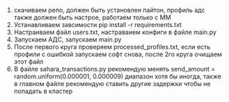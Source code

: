 1. скачиваем репо, должен быть установлен пайтон, профиль адс также должен быть настрое, работаем только с ММ
2. Устанавливаем завсимости pip install -r requirements.txt
3. Настраиваем файл users.txt, настраваием конфиги в файле main.py
4. Запускаем АДС, запускаем main.py
5. После первого круга проверяем processed_profiles.txt, если есть профили с ошибкой запускаем софт снова, после 2го круга очищаем этот файл
6. В файле sahara_transactions.py рекомендую менять send_amount = random.uniform(0.000001, 0.000009) диапазон хотя бы иногда, также в главном файле рекомендую ставить другие задержки чтобы не попадать в кластер

